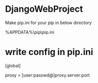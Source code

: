 # DjangoWebProject

Make pip.ini for your pip in below directory

%APPDATA%\pip\pip.ini

# write config in pip.ini

[global]

proxy = [user:passwd@]proxy.server:port
